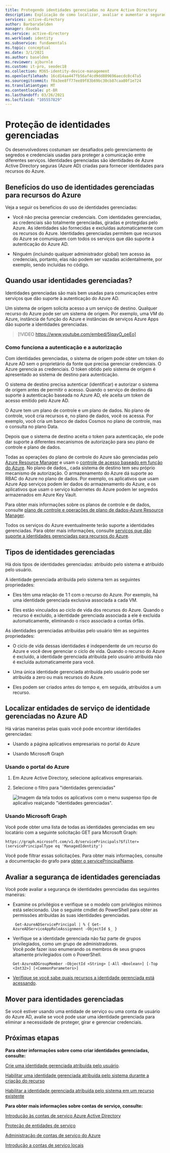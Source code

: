 ```yaml
---
title: Protegendo identidades gerenciadas no Azure Active Directory
description: Explicação de como localizar, avaliar e aumentar a segurança de identidades gerenciadas.
services: active-directory
author: BarbaraSelden
manager: daveba
ms.service: active-directory
ms.workload: identity
ms.subservice: fundamentals
ms.topic: conceptual
ms.date: 3/1/2021
ms.author: baselden
ms.reviewer: ajburnle
ms.custom: it-pro, seodec18
ms.collection: M365-identity-device-management
ms.openlocfilehash: 16cd14aa447fb56af4cd9dd809696aecdc0c47a5
ms.sourcegitcommit: f0a3ee8ff77ee89f83b69bc30cb87caa80f1e724
ms.translationtype: MT
ms.contentlocale: pt-BR
ms.lasthandoff: 03/26/2021
ms.locfileid: "105557829"
---
```

# <a name="securing-managed-identities"></a>Proteção de identidades gerenciadas

Os desenvolvedores costumam ser desafiados pelo gerenciamento de segredos e credenciais usadas para proteger a comunicação entre diferentes serviços. Identidades gerenciadas são identidades de Azure Active Directory seguras (Azure AD) criadas para fornecer identidades para recursos do Azure.

## <a name="benefits-of-using-managed-identities-for-azure-resources"></a>Benefícios do uso de identidades gerenciadas para recursos do Azure

Veja a seguir os benefícios do uso de identidades gerenciadas:

* Você não precisa gerenciar credenciais. Com identidades gerenciadas, as credenciais são totalmente gerenciadas, giradas e protegidas pelo Azure. As identidades são fornecidas e excluídas automaticamente com os recursos do Azure. Identidades gerenciadas permitem que recursos do Azure se comuniquem com todos os serviços que dão suporte à autenticação do Azure AD.

* Ninguém (incluindo qualquer administrador global) tem acesso às credenciais, portanto, elas não podem ser vazadas acidentalmente, por exemplo, sendo incluídas no código.

## <a name="when-to-use-managed-identities"></a>Quando usar identidades gerenciadas?

Identidades gerenciadas são mais bem usadas para comunicações entre serviços que dão suporte à autenticação do Azure AD. 

Um sistema de origem solicita acesso a um serviço de destino. Qualquer recurso do Azure pode ser um sistema de origem. Por exemplo, uma VM do Azure, instância de função do Azure e instâncias de serviços Azure Apps dão suporte a identidades gerenciadas.

   > [!VIDEO https://www.youtube.com/embed/5lqayO_oeEo]

### <a name="how-authentication-and-authorization-work"></a>Como funciona a autenticação e a autorização

Com identidades gerenciadas, o sistema de origem pode obter um token do Azure AD sem o proprietário da fonte que precisa gerenciar credenciais. O Azure gerencia as credenciais. O token obtido pelo sistema de origem é apresentado ao sistema de destino para autenticação. 

O sistema de destino precisa autenticar (identificar) e autorizar o sistema de origem antes de permitir o acesso. Quando o serviço de destino dá suporte à autenticação baseada no Azure AD, ele aceita um token de acesso emitido pelo Azure AD. 

O Azure tem um plano de controle e um plano de dados. No plano de controle, você cria recursos e, no plano de dados, você os acessa. Por exemplo, você cria um banco de dados Cosmos no plano de controle, mas o consulta no plano Data.

Depois que o sistema de destino aceita o token para autenticação, ele pode dar suporte a diferentes mecanismos de autorização para seu plano de controle e plano de dados.

Todas as operações do plano de controle do Azure são gerenciadas pelo [Azure Resource Manager](../../azure-resource-manager/management/overview.md) e usam o [controle de acesso baseado em função do Azure](../../role-based-access-control/overview.md). No plano de dados,, cada sistema de destino tem seu próprio mecanismo de autorização. O armazenamento do Azure dá suporte ao RBAC do Azure no plano de dados. Por exemplo, os aplicativos que usam Azure App serviços podem ler dados do armazenamento do Azure, e os aplicativos que usam o serviço kubernetes do Azure podem ler segredos armazenados em Azure Key Vault.

Para obter mais informações sobre os planos de controle e de dados, consulte [plano de controle e operações de plano de dados-Azure Resource Manager](../../azure-resource-manager/management/control-plane-and-data-plane.md).

Todos os serviços do Azure eventualmente terão suporte a identidades gerenciadas. Para obter mais informações, consulte [serviços que dão suporte a identidades gerenciadas para recursos do Azure](../managed-identities-azure-resources/services-support-managed-identities.md).

##  

## <a name="types-of-managed-identities"></a>Tipos de identidades gerenciadas

Há dois tipos de identidades gerenciadas: atribuído pelo sistema e atribuído pelo usuário.

A identidade gerenciada atribuída pelo sistema tem as seguintes propriedades:

* Eles têm uma relação de 1:1 com o recurso do Azure. Por exemplo, há uma identidade gerenciada exclusiva associada a cada VM.

* Eles estão vinculados ao ciclo de vida dos recursos do Azure. Quando o recurso é excluído, a identidade gerenciada associada a ele é excluída automaticamente, eliminando o risco associado a contas órfãs. 

As identidades gerenciadas atribuídas pelo usuário têm as seguintes propriedades:

* O ciclo de vida dessas identidades é independente de um recurso do Azure e você deve gerenciar o ciclo de vida. Quando o recurso do Azure é excluído, a identidade gerenciada atribuída pelo usuário atribuída não é excluída automaticamente para você.

* Uma única identidade gerenciada atribuída pelo usuário pode ser atribuída a zero ou mais recursos do Azure.

* Eles podem ser criados antes do tempo e, em seguida, atribuídos a um recurso.

## <a name="find-managed-identity-service-principals-in-azure-ad"></a>Localizar entidades de serviço de identidade gerenciadas no Azure AD

Há várias maneiras pelas quais você pode encontrar identidades gerenciadas:

* Usando a página aplicativos empresariais no portal do Azure

* Usando Microsoft Graph

### <a name="using-the-azure-portal"></a>Usando o portal do Azure

1. Em Azure Active Directory, selecione aplicativos empresariais.

2. Selecione o filtro para "identidades gerenciadas" 

   ![Imagem da tela todos os aplicativos com o menu suspenso tipo de aplicativo realçando "identidades gerenciadas".](./media/securing-service-accounts/service-accounts-managed-identities.png)

 

### <a name="using-microsoft-graph"></a>Usando Microsoft Graph

Você pode obter uma lista de todas as identidades gerenciadas em seu locatário com a seguinte solicitação GET para Microsoft Graph:

`https://graph.microsoft.com/v1.0/servicePrincipals?$filter=(servicePrincipalType eq 'ManagedIdentity') `

Você pode filtrar essas solicitações. Para obter mais informações, consulte a documentação do grafo para [obter o servicePrincipalName](/graph/api/serviceprincipal-get?view=).

## <a name="assess-the-security-of-managed-identities"></a>Avaliar a segurança de identidades gerenciadas 

Você pode avaliar a segurança de identidades gerenciadas das seguintes maneiras:

* Examine os privilégios e verifique se o modelo com privilégios mínimos está selecionado. Use o seguinte cmdlet do PowerShell para obter as permissões atribuídas às suas identidades gerenciadas.

   ` Get-AzureADServicePrincipal | % { Get-AzureADServiceAppRoleAssignment -ObjectId $_ }`

 
* Verifique se a identidade gerenciada não faz parte de grupos privilegiados, como um grupo de administradores.  
Você pode fazer isso enumerando os membros de seus grupos altamente privilegiados com o PowerShell.

   `Get-AzureADGroupMember -ObjectId <String> [-All <Boolean>] [-Top <Int32>] [<CommonParameters>]`

* [Verifique se você sabe quais recursos a identidade gerenciada está acessando](../../role-based-access-control/role-assignments-list-powershell.md).

## <a name="move-to-managed-identities"></a>Mover para identidades gerenciadas

Se você estiver usando uma entidade de serviço ou uma conta de usuário do Azure AD, avalie se você pode usar uma identidade gerenciada para eliminar a necessidade de proteger, girar e gerenciar credenciais. 

## <a name="next-steps"></a>Próximas etapas

**Para obter informações sobre como criar identidades gerenciadas, consulte:** 

[Crie uma identidade gerenciada atribuída pelo usuário](../managed-identities-azure-resources/how-to-manage-ua-identity-portal.md). 

[Habilitar uma identidade gerenciada atribuída pelo sistema durante a criação do recurso](../managed-identities-azure-resources/qs-configure-portal-windows-vm.md)

[Habilitar a identidade gerenciada atribuída pelo sistema em um recurso existente](../managed-identities-azure-resources/qs-configure-portal-windows-vm.md)

**Para obter mais informações sobre contas de serviço, consulte:**

[Introdução às contas de serviço Azure Active Directory](service-accounts-introduction-azure.md)

[Proteção de entidades de serviço](service-accounts-principal.md)

[Administração de contas de serviço do Azure](service-accounts-governing-azure.md)

[Introdução a contas de serviço locais](service-accounts-on-premises.md)

 

 

